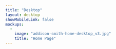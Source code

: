 ```yaml
---
title: "Desktop"
layout: desktop
showMobileLink: false
mockups:
  -
    image: "addison-smith-home-desktop_v3.jpg"
    title: "Home Page"
---
```

